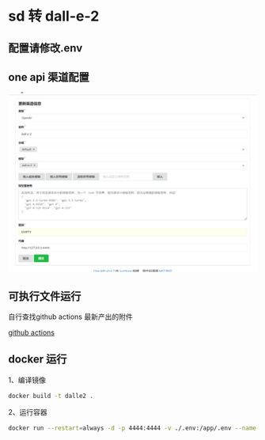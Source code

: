 # sd 转 dall-e-2

## 配置请修改.env

## one api 渠道配置

![alt text](image.png)

## 可执行文件运行

自行查找github actions 最新产出的附件

[github actions](https://github.com/kongxiangyiren/dall-e-2/actions/)

## docker 运行

1、编译镜像

```sh
docker build -t dalle2 .
```

2、运行容器

```sh
docker run --restart=always -d -p 4444:4444 -v ./.env:/app/.env --name dalle2 dalle2
```
